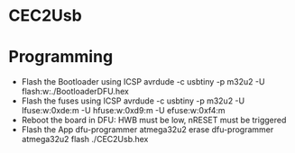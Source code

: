 # CEC2Usb

# Programming

- Flash the Bootloader using ICSP
  avrdude -c usbtiny -p m32u2 -U flash:w:./BootloaderDFU.hex
- Flash the fuses using ICSP
  avrdude -c usbtiny -p m32u2 -U lfuse:w:0xde:m -U hfuse:w:0xd9:m -U efuse:w:0xf4:m
- Reboot the board in DFU: HWB must be low, nRESET must be triggered
- Flash the App
  dfu-programmer atmega32u2 erase
  dfu-programmer atmega32u2 flash ./CEC2Usb.hex
